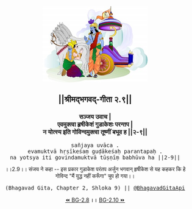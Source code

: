 <center><img src="../../asset/BG.png" alt="#API #bhagavadgitaapi #slok #nodejs #js #api #gitaapi #krishna #hinduism #vedic #ISKCON #shreemadbhagavadgita #technology"/>
<h2>||श्रीमद्‍भगवद्‍-गीता २.९||</h2>
<h3>सञ्जय उवाच |<br/>एवमुक्त्वा हृषीकेशं गुडाकेशः परन्तप |<br/>न योत्स्य इति गोविन्दमुक्त्वा तूष्णीं बभूव ह ||२-९||</h3>
<pre>sañjaya uvāca .<br/>evamuktvā hṛṣīkeśaṃ guḍākeśaḥ parantapaḥ .<br/>na yotsya iti govindamuktvā tūṣṇīṃ babhūva ha ||2-9||</pre>
<p>।।2.9।। संजय ने कहा -- इस प्रकार गुडाकेश परंतप अर्जुन भगवान् हृषीकेश से यह कहकर कि हे गोविन्द "मैं युद्ध नहीं करूँगा" चुप हो गया।।</p>
<pre>(Bhagavad Gita, Chapter 2, Shloka 9) || <a href="https://twitter.com/bhagavadgitaapi">@BhagavadGitaApi</a></pre><a href="../../2/8">⏪  BG-2.8</a><b>        ।।        </b><a href="../../2/10">BG-2.10  ⏩</a></center></center>